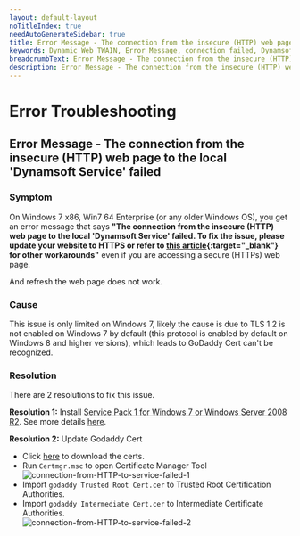 ```yaml
---
layout: default-layout
noTitleIndex: true
needAutoGenerateSidebar: true
title: Error Message - The connection from the insecure (HTTP) web page to the local 'Dynamsoft Service' failed
keywords: Dynamic Web TWAIN, Error Message, connection failed, Dynamsoft Service, HTTP
breadcrumbText: Error Message - The connection from the insecure (HTTP) web page to the local 'Dynamsoft Service' failed
description: Error Message - The connection from the insecure (HTTP) web page to the local 'Dynamsoft Service' failed
---
```


# Error Troubleshooting

## Error Message - The connection from the insecure (HTTP) web page to the local 'Dynamsoft Service' failed

### Symptom 

On Windows 7 x86, Win7 64 Enterprise (or any older Windows OS), you get an error message that says **"The connection from the insecure (HTTP) web page to the local 'Dynamsoft Service' failed. To fix the issue, please update your website to HTTPS or refer to [this article](/_articles/docs/faq/http-insecure-websites-in-chromium-browser.md){:target="_blank"} for other workarounds"** even if you are accessing a secure (HTTPs) web page.

And refresh the web page does not work. 

### Cause 

This issue is only limited on Windows 7, likely the cause is due to TLS 1.2 is not enabled on Windows 7 by default (this protocol is enabled by default on Windows 8 and higher versions), which leads to GoDaddy Cert can't be recognized.

### Resolution 

There are 2 resolutions to fix this issue.

**Resolution 1:** Install <a href="http://support.microsoft.com/help/976932" target="_blank">Service Pack 1 for Windows 7 or Windows Server 2008 R2</a>. See more details <a href="https://support.microsoft.com/en-us/topic/update-to-enable-tls-1-1-and-tls-1-2-as-default-secure-protocols-in-winhttp-in-windows-c4bd73d2-31d7-761e-0178-11268bb10392" target="_blank">here</a>.

**Resolution 2:** Update Godaddy Cert
  - Click <a href="https://tst.dynamsoft.com/libs/dwt/17.2.1/GodaddyCert.zip" target="_blank">here</a> to download the certs. 
  - Run `Certmgr.msc` to open Certificate Manager Tool  
  ![connection-from-HTTP-to-service-failed-1](/assets/imgs/connection-from-HTTP-to-service-failed-1.png)
  - Import `godaddy Trusted Root Cert.cer` to Trusted Root Certification Authorities.
  - Import `godaddy Intermediate Cert.cer` to Intermediate Certificate Authorities.  
  ![connection-from-HTTP-to-service-failed-2](/assets/imgs/connection-from-HTTP-to-service-failed-2.png)

